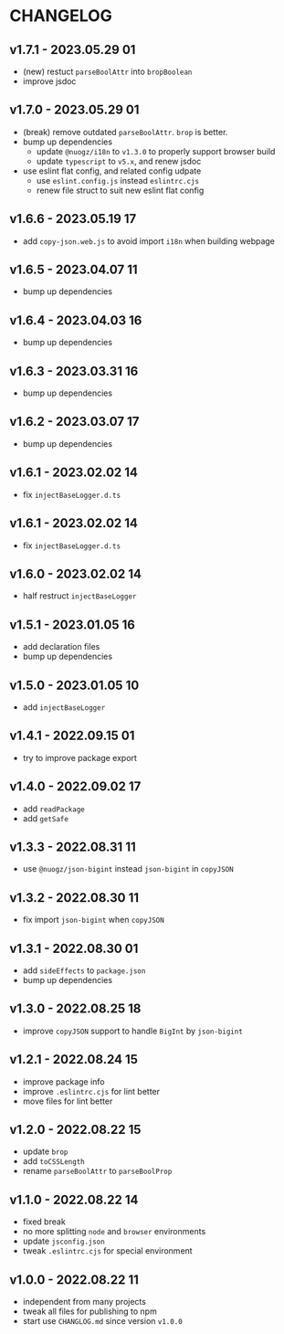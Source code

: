 # CHANGELOG

## v1.7.1 - 2023.05.29 01
* (new) restuct `parseBoolAttr` into `bropBoolean`
* improve jsdoc


## v1.7.0 - 2023.05.29 01
* (break) remove outdated `parseBoolAttr`. `brop` is better.
* bump up dependencies
	* update `@nuogz/i18n` to `v1.3.0` to properly support browser build
	* update `typescript` to `v5.x`, and renew jsdoc
* use eslint flat config, and related config udpate
	* use `eslint.config.js` instead `eslintrc.cjs`
	* renew file struct to suit new eslint flat config


## v1.6.6 - 2023.05.19 17
* add `copy-json.web.js` to avoid import `i18n` when building webpage


## v1.6.5 - 2023.04.07 11
* bump up dependencies


## v1.6.4 - 2023.04.03 16
* bump up dependencies


## v1.6.3 - 2023.03.31 16
* bump up dependencies


## v1.6.2 - 2023.03.07 17
* bump up dependencies


## v1.6.1 - 2023.02.02 14
* fix `injectBaseLogger.d.ts`


## v1.6.1 - 2023.02.02 14
* fix `injectBaseLogger.d.ts`


## v1.6.0 - 2023.02.02 14
* half restruct `injectBaseLogger`


## v1.5.1 - 2023.01.05 16
* add declaration files
* bump up dependencies


## v1.5.0 - 2023.01.05 10
* add `injectBaseLogger`


## v1.4.1 - 2022.09.15 01
* try to improve package export


## v1.4.0 - 2022.09.02 17
* add `readPackage`
* add `getSafe`


## v1.3.3 - 2022.08.31 11
* use `@nuogz/json-bigint` instead `json-bigint` in `copyJSON`


## v1.3.2 - 2022.08.30 11
* fix import `json-bigint` when `copyJSON` 


## v1.3.1 - 2022.08.30 01
* add `sideEffects` to `package.json`
* bump up dependencies


## v1.3.0 - 2022.08.25 18
* improve `copyJSON` support to handle `BigInt` by `json-bigint`


## v1.2.1 - 2022.08.24 15
* improve package info
* improve `.eslintrc.cjs` for lint better
* move files for lint better


## v1.2.0 - 2022.08.22 15
* update `brop`
* add `toCSSLength`
* rename `parseBoolAttr` to `parseBoolProp`


## v1.1.0 - 2022.08.22 14
* fixed break
* no more splitting `node` and `browser` environments
* update `jsconfig.json`
* tweak `.eslintrc.cjs` for special environment


## v1.0.0 - 2022.08.22 11
* independent from many projects
* tweak all files for publishing to npm
* start use `CHANGLOG.md` since version `v1.0.0`
